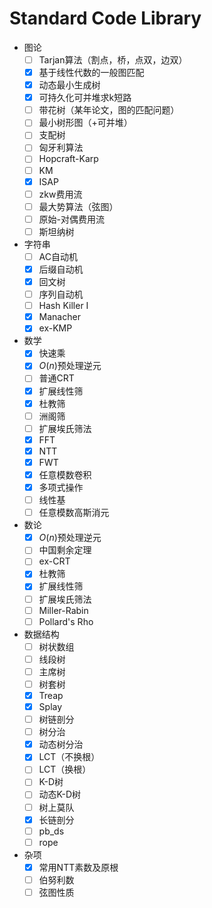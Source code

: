 # Standard Code Library

- 图论
  - [ ] Tarjan算法（割点，桥，点双，边双）
  - [x] 基于线性代数的一般图匹配
  - [x] 动态最小生成树
  - [x] 可持久化可并堆求k短路
  - [ ] 带花树（某年论文，图的匹配问题）
  - [ ] 最小树形图（+可并堆）
  - [ ] 支配树
  - [ ] 匈牙利算法
  - [ ] Hopcraft-Karp
  - [ ] KM
  - [x] ISAP
  - [ ] zkw费用流
  - [ ] 最大势算法（弦图）
  - [ ] 原始-对偶费用流
  - [ ] 斯坦纳树
- 字符串
  - [ ] AC自动机
  - [x] 后缀自动机
  - [x] 回文树
  - [ ] 序列自动机
  - [ ] Hash Killer I
  - [x] Manacher
  - [x] ex-KMP
- 数学
  - [x] 快速乘
  - [x] $O(n)$预处理逆元
  - [ ] 普通CRT
  - [x] 扩展线性筛
  - [x] 杜教筛
  - [ ] 洲阁筛
  - [ ] 扩展埃氏筛法
  - [x] FFT
  - [x] NTT
  - [x] FWT
  - [x] 任意模数卷积
  - [x] 多项式操作
  - [ ] 线性基
  - [ ] 任意模数高斯消元
- 数论
  - [x] $O(n)$预处理逆元
  - [ ] 中国剩余定理
  - [ ] ex-CRT
  - [x] 杜教筛
  - [x] 扩展线性筛
  - [ ] 扩展埃氏筛法
  - [ ] Miller-Rabin
  - [ ] Pollard's Rho
- 数据结构
  - [ ] 树状数组
  - [ ] 线段树
  - [ ] 主席树
  - [ ] 树套树
  - [x] Treap
  - [x] Splay
  - [ ] 树链剖分
  - [ ] 树分治
  - [x] 动态树分治
  - [x] LCT（不换根）
  - [ ] LCT（换根）
  - [ ] K-D树
  - [ ] 动态K-D树
  - [ ] 树上莫队
  - [x] 长链剖分
  - [ ] pb_ds
  - [ ] rope
- 杂项
  - [x] 常用NTT素数及原根
  - [ ] 伯努利数
  - [ ] 弦图性质